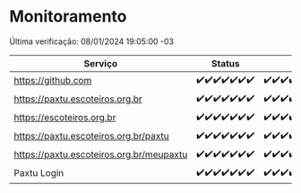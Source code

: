 # Monitoramento

Última verificação: 08/01/2024 19:05:00 -03

|Serviço|Status|Últimas 24h|
|---|---|---|
|https://github.com|<span title="2024-01-01: OK=24">✔️</span><span title="2024-01-02: OK=24">✔️</span><span title="2024-01-03: OK=24">✔️</span><span title="2024-01-04: OK=24">✔️</span><span title="2024-01-05: OK=24">✔️</span><span title="2024-01-06: OK=24">✔️</span><span title="2024-01-07: OK=22">✔️</span>|<span title="07/01/2024 19:05:00 -03 : 200">✔️</span><span title="07/01/2024 20:05:00 -03 : 200">✔️</span><span title="07/01/2024 21:32:00 -03 : 200">✔️</span><span title="07/01/2024 22:49:00 -03 : 200">✔️</span><span title="07/01/2024 23:22:00 -03 : 200">✔️</span><span title="08/01/2024 00:07:00 -03 : 200">✔️</span><span title="08/01/2024 01:08:00 -03 : 200">✔️</span><span title="08/01/2024 02:06:00 -03 : 200">✔️</span><span title="08/01/2024 03:09:00 -03 : 200">✔️</span><span title="08/01/2024 04:06:00 -03 : 200">✔️</span><span title="08/01/2024 05:09:00 -03 : 200">✔️</span><span title="08/01/2024 06:07:00 -03 : 200">✔️</span><span title="08/01/2024 07:07:00 -03 : 200">✔️</span><span title="08/01/2024 08:04:00 -03 : 200">✔️</span><span title="08/01/2024 09:11:00 -03 : 200">✔️</span><span title="08/01/2024 10:09:00 -03 : 200">✔️</span><span title="08/01/2024 11:06:00 -03 : 200">✔️</span><span title="08/01/2024 12:06:00 -03 : 200">✔️</span><span title="08/01/2024 13:08:00 -03 : 200">✔️</span><span title="08/01/2024 14:05:00 -03 : 200">✔️</span><span title="08/01/2024 15:08:00 -03 : 200">✔️</span><span title="08/01/2024 16:03:00 -03 : 200">✔️</span><span title="08/01/2024 17:06:00 -03 : 200">✔️</span><span title="08/01/2024 18:03:00 -03 : 200">✔️</span><span title="08/01/2024 19:05:00 -03 : 200">✔️</span>|
|https://paxtu.escoteiros.org.br|<span title="2024-01-01: OK=24">✔️</span><span title="2024-01-02: OK=24">✔️</span><span title="2024-01-03: OK=24">✔️</span><span title="2024-01-04: OK=24">✔️</span><span title="2024-01-05: OK=24">✔️</span><span title="2024-01-06: OK=24">✔️</span><span title="2024-01-07: OK=22">✔️</span>|<span title="07/01/2024 19:05:00 -03 : 200">✔️</span><span title="07/01/2024 20:05:00 -03 : 200">✔️</span><span title="07/01/2024 21:32:00 -03 : 200">✔️</span><span title="07/01/2024 22:49:00 -03 : 200">✔️</span><span title="07/01/2024 23:22:00 -03 : 200">✔️</span><span title="08/01/2024 00:07:00 -03 : 200">✔️</span><span title="08/01/2024 01:08:00 -03 : 200">✔️</span><span title="08/01/2024 02:06:00 -03 : 200">✔️</span><span title="08/01/2024 03:09:00 -03 : 200">✔️</span><span title="08/01/2024 04:06:00 -03 : 200">✔️</span><span title="08/01/2024 05:09:00 -03 : 200">✔️</span><span title="08/01/2024 06:07:00 -03 : 200">✔️</span><span title="08/01/2024 07:07:00 -03 : 200">✔️</span><span title="08/01/2024 08:04:00 -03 : 200">✔️</span><span title="08/01/2024 09:11:00 -03 : 200">✔️</span><span title="08/01/2024 10:09:00 -03 : 200">✔️</span><span title="08/01/2024 11:06:00 -03 : 200">✔️</span><span title="08/01/2024 12:06:00 -03 : 200">✔️</span><span title="08/01/2024 13:08:00 -03 : 200">✔️</span><span title="08/01/2024 14:05:00 -03 : 200">✔️</span><span title="08/01/2024 15:08:00 -03 : 200">✔️</span><span title="08/01/2024 16:03:00 -03 : 200">✔️</span><span title="08/01/2024 17:06:00 -03 : 200">✔️</span><span title="08/01/2024 18:03:00 -03 : 200">✔️</span><span title="08/01/2024 19:05:00 -03 : 200">✔️</span>|
|https://escoteiros.org.br|<span title="2024-01-01: OK=24">✔️</span><span title="2024-01-02: OK=24">✔️</span><span title="2024-01-03: OK=24">✔️</span><span title="2024-01-04: OK=24">✔️</span><span title="2024-01-05: OK=24">✔️</span><span title="2024-01-06: OK=24">✔️</span><span title="2024-01-07: OK=22">✔️</span>|<span title="07/01/2024 19:05:00 -03 : 200">✔️</span><span title="07/01/2024 20:05:00 -03 : 200">✔️</span><span title="07/01/2024 21:32:00 -03 : 200">✔️</span><span title="07/01/2024 22:49:00 -03 : 200">✔️</span><span title="07/01/2024 23:22:00 -03 : 200">✔️</span><span title="08/01/2024 00:07:00 -03 : 200">✔️</span><span title="08/01/2024 01:08:00 -03 : 200">✔️</span><span title="08/01/2024 02:06:00 -03 : 200">✔️</span><span title="08/01/2024 03:09:00 -03 : 200">✔️</span><span title="08/01/2024 04:06:00 -03 : 200">✔️</span><span title="08/01/2024 05:09:00 -03 : 200">✔️</span><span title="08/01/2024 06:07:00 -03 : 200">✔️</span><span title="08/01/2024 07:07:00 -03 : 200">✔️</span><span title="08/01/2024 08:04:00 -03 : 200">✔️</span><span title="08/01/2024 09:11:00 -03 : 200">✔️</span><span title="08/01/2024 10:09:00 -03 : 200">✔️</span><span title="08/01/2024 11:06:00 -03 : 200">✔️</span><span title="08/01/2024 12:06:00 -03 : 200">✔️</span><span title="08/01/2024 13:08:00 -03 : 200">✔️</span><span title="08/01/2024 14:05:00 -03 : 200">✔️</span><span title="08/01/2024 15:08:00 -03 : 200">✔️</span><span title="08/01/2024 16:03:00 -03 : 200">✔️</span><span title="08/01/2024 17:06:00 -03 : 200">✔️</span><span title="08/01/2024 18:03:00 -03 : 200">✔️</span><span title="08/01/2024 19:05:00 -03 : 200">✔️</span>|
|https://paxtu.escoteiros.org.br/paxtu|<span title="2024-01-01: OK=24">✔️</span><span title="2024-01-02: OK=24">✔️</span><span title="2024-01-03: OK=24">✔️</span><span title="2024-01-04: OK=24">✔️</span><span title="2024-01-05: OK=24">✔️</span><span title="2024-01-06: OK=24">✔️</span><span title="2024-01-07: OK=22">✔️</span>|<span title="07/01/2024 19:05:00 -03 : 200">✔️</span><span title="07/01/2024 20:05:00 -03 : 200">✔️</span><span title="07/01/2024 21:32:00 -03 : 200">✔️</span><span title="07/01/2024 22:49:00 -03 : 200">✔️</span><span title="07/01/2024 23:22:00 -03 : 200">✔️</span><span title="08/01/2024 00:07:00 -03 : 200">✔️</span><span title="08/01/2024 01:08:00 -03 : 200">✔️</span><span title="08/01/2024 02:07:00 -03 : 200">✔️</span><span title="08/01/2024 03:09:00 -03 : 200">✔️</span><span title="08/01/2024 04:06:00 -03 : 200">✔️</span><span title="08/01/2024 05:09:00 -03 : 200">✔️</span><span title="08/01/2024 06:07:00 -03 : 200">✔️</span><span title="08/01/2024 07:07:00 -03 : 200">✔️</span><span title="08/01/2024 08:04:00 -03 : 200">✔️</span><span title="08/01/2024 09:11:00 -03 : 200">✔️</span><span title="08/01/2024 10:09:00 -03 : 200">✔️</span><span title="08/01/2024 11:06:00 -03 : 200">✔️</span><span title="08/01/2024 12:06:00 -03 : 200">✔️</span><span title="08/01/2024 13:08:00 -03 : 200">✔️</span><span title="08/01/2024 14:05:00 -03 : 200">✔️</span><span title="08/01/2024 15:08:00 -03 : 200">✔️</span><span title="08/01/2024 16:03:00 -03 : 200">✔️</span><span title="08/01/2024 17:06:00 -03 : 200">✔️</span><span title="08/01/2024 18:03:00 -03 : 200">✔️</span><span title="08/01/2024 19:05:00 -03 : 200">✔️</span>|
|https://paxtu.escoteiros.org.br/meupaxtu|<span title="2024-01-01: OK=24">✔️</span><span title="2024-01-02: OK=24">✔️</span><span title="2024-01-03: OK=24">✔️</span><span title="2024-01-04: OK=24">✔️</span><span title="2024-01-05: OK=24">✔️</span><span title="2024-01-06: OK=24">✔️</span><span title="2024-01-07: OK=22">✔️</span>|<span title="07/01/2024 19:05:00 -03 : 200">✔️</span><span title="07/01/2024 20:05:00 -03 : 200">✔️</span><span title="07/01/2024 21:32:00 -03 : 200">✔️</span><span title="07/01/2024 22:49:00 -03 : 200">✔️</span><span title="07/01/2024 23:22:00 -03 : 200">✔️</span><span title="08/01/2024 00:07:00 -03 : 200">✔️</span><span title="08/01/2024 01:08:00 -03 : 200">✔️</span><span title="08/01/2024 02:07:00 -03 : 200">✔️</span><span title="08/01/2024 03:09:00 -03 : 200">✔️</span><span title="08/01/2024 04:06:00 -03 : 200">✔️</span><span title="08/01/2024 05:09:00 -03 : 200">✔️</span><span title="08/01/2024 06:07:00 -03 : 200">✔️</span><span title="08/01/2024 07:07:00 -03 : 200">✔️</span><span title="08/01/2024 08:04:00 -03 : 200">✔️</span><span title="08/01/2024 09:11:00 -03 : 200">✔️</span><span title="08/01/2024 10:09:00 -03 : 200">✔️</span><span title="08/01/2024 11:06:00 -03 : 200">✔️</span><span title="08/01/2024 12:06:00 -03 : 200">✔️</span><span title="08/01/2024 13:08:00 -03 : 200">✔️</span><span title="08/01/2024 14:05:00 -03 : 200">✔️</span><span title="08/01/2024 15:08:00 -03 : 200">✔️</span><span title="08/01/2024 16:03:00 -03 : 200">✔️</span><span title="08/01/2024 17:06:00 -03 : 200">✔️</span><span title="08/01/2024 18:03:00 -03 : 200">✔️</span><span title="08/01/2024 19:05:00 -03 : 200">✔️</span>|
|Paxtu Login|<span title="2024-01-01: OK=24">✔️</span><span title="2024-01-02: OK=24">✔️</span><span title="2024-01-03: OK=24">✔️</span><span title="2024-01-04: OK=24">✔️</span><span title="2024-01-05: OK=24">✔️</span><span title="2024-01-06: OK=24">✔️</span><span title="2024-01-07: OK=22">✔️</span>|<span title="07/01/2024 19:05:00 -03 : 200">✔️</span><span title="07/01/2024 20:05:00 -03 : 200">✔️</span><span title="07/01/2024 21:32:00 -03 : 200">✔️</span><span title="07/01/2024 22:49:00 -03 : 200">✔️</span><span title="07/01/2024 23:22:00 -03 : 200">✔️</span><span title="08/01/2024 00:07:00 -03 : 200">✔️</span><span title="08/01/2024 01:08:00 -03 : 200">✔️</span><span title="08/01/2024 02:07:00 -03 : 200">✔️</span><span title="08/01/2024 03:09:00 -03 : 200">✔️</span><span title="08/01/2024 04:06:00 -03 : 200">✔️</span><span title="08/01/2024 05:09:00 -03 : 200">✔️</span><span title="08/01/2024 06:07:00 -03 : 200">✔️</span><span title="08/01/2024 07:07:00 -03 : 200">✔️</span><span title="08/01/2024 08:04:00 -03 : 200">✔️</span><span title="08/01/2024 09:11:00 -03 : 200">✔️</span><span title="08/01/2024 10:09:00 -03 : 200">✔️</span><span title="08/01/2024 11:06:00 -03 : 200">✔️</span><span title="08/01/2024 12:06:00 -03 : 200">✔️</span><span title="08/01/2024 13:08:00 -03 : 200">✔️</span><span title="08/01/2024 14:05:00 -03 : 200">✔️</span><span title="08/01/2024 15:08:00 -03 : 200">✔️</span><span title="08/01/2024 16:03:00 -03 : 200">✔️</span><span title="08/01/2024 17:06:00 -03 : 200">✔️</span><span title="08/01/2024 18:03:00 -03 : 200">✔️</span><span title="08/01/2024 19:05:00 -03 : 200">✔️</span>|
